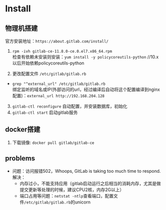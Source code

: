 # Install

物理机搭建
------
官方安装地址：`https://about.gitlab.com/install/`

1. `rpm -ivh gitlab-ce-11.8.0-ce.0.el7.x86_64.rpm`<br>
  检查有依赖未安装则安装：`yum install -y policycoreutils-python` //10.x以后开始依赖policycoreutils-python<br>

2. 更改配置文件 `/etc/gitlab/gitlab.rb`
  * `grep "^external_url" /etc/gitlab/gitlab.rb`<br>
  绑定监听的域名或IP(外部访问的url，经过编译后自动将这个配置编译到nginx配置)：`external_url http://192.168.204.128`
3. `gitlab-ctl reconfigure` 自动配置，并安装数据库，初始化
4. `gitlab-ctl start` 启动gitlab服务


docker搭建
---------------
1. 下载镜像: `docker pull gitlab/gitlab-ce`


problems
----------
* 问题：访问报错502，Whoops, GitLab is taking too much time to respond.
  解决：<br>
  * 内存过小，不能支持应用（gitlab启动运行之后相当的消耗内存，尤其是做提交更新等处理的时候，建议CPU2核，内存2G以上）
  * 端口占用等问题：`netstat -ntlp`查看端口，配置文件`/etc/gitlab/gitlab.rb`的unicorn
